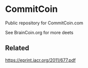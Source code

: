 # CommitCoin
Public repository for CommitCoin.com  

See BrainCoin.org for more deets

## Related  

https://eprint.iacr.org/2011/677.pdf  
